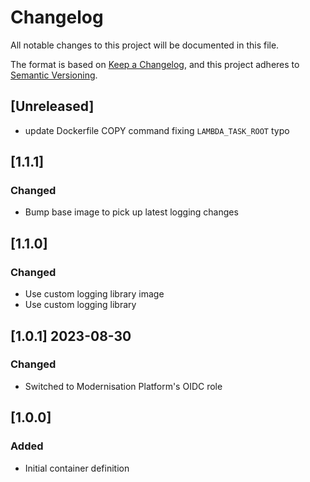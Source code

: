 <!-- markdownlint-disable MD003 -->
# Changelog

All notable changes to this project will be documented in this file.

The format is based on [Keep a Changelog](https://keepachangelog.com/en/1.0.0/),
and this project adheres to [Semantic Versioning](https://semver.org/spec/v2.0.0.html).

## [Unreleased]

- update Dockerfile COPY command fixing `LAMBDA_TASK_ROOT` typo

## [1.1.1]

### Changed

- Bump base image to pick up latest logging changes

## [1.1.0]

### Changed

- Use custom logging library image
- Use custom logging library

## [1.0.1] 2023-08-30

### Changed

- Switched to Modernisation Platform's OIDC role

## [1.0.0]

### Added

- Initial container definition
